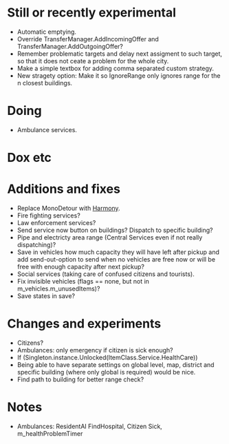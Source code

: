 # Still or recently experimental
- Automatic emptying.
- Override TransferManager.AddIncomingOffer and TransferManager.AddOutgoingOffer?
- Remember problematic targets and delay next assigment to such target, so that it does not ceate a problem for the whole city.
- Make a simple textbox for adding comma separated custom strategy.
- New stragety option: Make it so IgnoreRange only ignores range for the n closest buildings.

# Doing
- Ambulance services.

# Dox etc

# Additions and fixes

- Replace MonoDetour with [Harmony](https://github.com/pardeike/Harmony).
- Fire fighting services?
- Law enforcement services?
- Send service now button on buildings? Dispatch to specific building?
- Pipe and electricty area range (Central Services even if not really dispatching)?
- Save in vehicles how much capacity they will have left after pickup and add send-out-option to send when no vehicles are free now or will be free with enough capacity after next pickup?
- Social services (taking care of confused citizens and tourists).
- Fix invisible vehicles (flags == none, but not in m_vehicles.m_unusedItems)?
- Save states in save?

# Changes and experiments

- Citizens?
- Ambulances: only emergency if citizen is sick enough?
- If (Singleton<UnlockManager>.instance.Unlocked(ItemClass.Service.HealthCare))
- Being able to have separate settings on global level, map, district and specific building (where only global is required) would be nice.
- Find path to building for better range check?

# Notes

- Ambulances: ResidentAI FindHospital, Citizen Sick, m_healthProblemTimer
